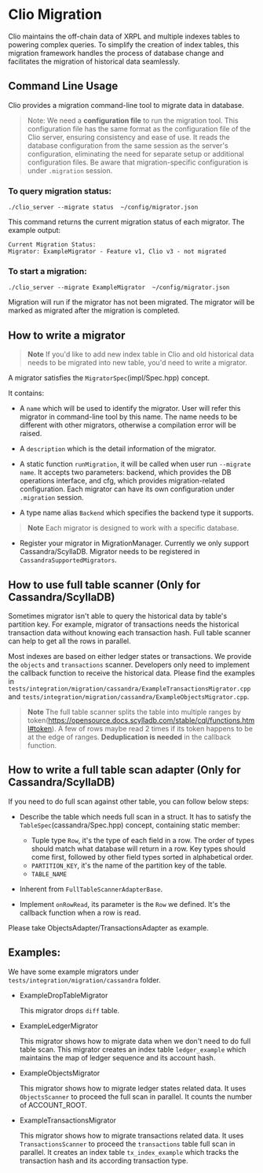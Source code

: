 
# Clio Migration 

Clio maintains the off-chain data of XRPL and multiple indexes tables to powering complex queries. To simplify the creation of index tables, this migration framework handles the process of database change and facilitates the migration of historical data seamlessly.


## Command Line Usage

Clio provides a migration command-line tool to migrate data in database. 


> Note: We need a **configuration file** to run the migration tool. This configuration file has the same format as the configuration file of the Clio server, ensuring consistency and ease of use. It reads the database configuration from the same session as the server's configuration, eliminating the need for separate setup or additional configuration files. Be aware that migration-specific configuration is under `.migration` session.


### To query migration status:
    
    
    ./clio_server --migrate status  ~/config/migrator.json
    
This command returns the current migration status of each migrator. The example output: 

    
    Current Migration Status:
    Migrator: ExampleMigrator - Feature v1, Clio v3 - not migrated
    

### To start a migration:
    
    
    ./clio_server --migrate ExampleMigrator  ~/config/migrator.json
    
    
Migration will run if the migrator has not been migrated. The migrator will be marked as migrated after the migration is completed.

## How to write a migrator

> **Note** If you'd like to add new index table in Clio and old historical data needs to be migrated into new table, you'd need to write a migrator.

A migrator satisfies the `MigratorSpec`(impl/Spec.hpp) concept.

It contains:

-  A `name` which will be used to identify the migrator. User will refer this migrator in command-line tool by this name. The name needs to be different with other migrators, otherwise a compilation error will be raised.

-  A `description` which is the detail information of the migrator.

- A static function `runMigration`, it will be called when user run `--migrate name`. It accepts two parameters: backend, which provides the DB operations interface, and cfg, which provides migration-related configuration. Each migrator can have its own configuration under `.migration` session.

- A type name alias `Backend` which specifies the backend type it supports.

> **Note** Each migrator is designed to work with a specific database.

- Register your migrator in MigrationManager. Currently we only support Cassandra/ScyllaDB.  Migrator needs to be registered in `CassandraSupportedMigrators`.


## How to use full table scanner (Only for Cassandra/ScyllaDB)
Sometimes migrator isn't able to query the historical data by table's partition key. For example, migrator of transactions needs the historical transaction data without knowing each transaction hash. Full table scanner can help to get all the rows in parallel. 

Most indexes are based on either ledger states or transactions. We provide the `objects` and `transactions` scanner. Developers only need to implement the callback function to receive the historical data. Please find the examples in `tests/integration/migration/cassandra/ExampleTransactionsMigrator.cpp` and `tests/integration/migration/cassandra/ExampleObjectsMigrator.cpp`.

> **Note** The full table scanner splits the table into multiple ranges by token(https://opensource.docs.scylladb.com/stable/cql/functions.html#token). A few of rows maybe read 2 times if its token happens to be at the edge of ranges. **Deduplication is needed** in the callback function.

## How to write a full table scan adapter (Only for Cassandra/ScyllaDB)

If you need to do full scan against other table, you can follow below steps:
- Describe the table which needs full scan in a struct. It has to satisfy the `TableSpec`(cassandra/Spec.hpp) concept, containing static member:
    - Tuple type `Row`, it's the type of each field in a row. The order of types should match what database will return in a row. Key types should come first, followed by other field types sorted in alphabetical order.
    - `PARTITION_KEY`, it's the name of the partition key of the table.
    - `TABLE_NAME`

- Inherent from `FullTableScannerAdapterBase`.
- Implement `onRowRead`, its parameter is the `Row` we defined. It's the callback function when a row is read.


Please take ObjectsAdapter/TransactionsAdapter as example.

## Examples:

We have some example migrators under `tests/integration/migration/cassandra` folder.

- ExampleDropTableMigrator

    This migrator drops `diff` table. 
- ExampleLedgerMigrator

    This migrator shows how to migrate data when we don't need to do full table scan. This migrator creates an index table `ledger_example` which maintains the map of ledger sequence and its account hash. 
- ExampleObjectsMigrator

    This migrator shows how to migrate ledger states related data. It uses `ObjectsScanner` to proceed the full scan in parallel. It counts the number of ACCOUNT_ROOT.
- ExampleTransactionsMigrator

    This migrator shows how to migrate transactions related data. It uses `TransactionsScanner` to proceed the `transactions` table full scan in parallel. It creates an index table `tx_index_example` which tracks the transaction hash and its according transaction type.

